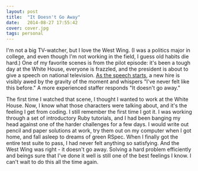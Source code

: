 ```yaml
---
layout: post
title:  "It Doesn't Go Away"
date:   2014-08-27 17:55:42
cover: cover.jpg
tags: personal
---
```


I'm not a big TV-watcher, but I love the West Wing. (I was a politics major in college, and even though I'm not working in the field, I guess old habits die hard.) One of my favorite scenes is from the pilot episode: it's been a tough day at the White House, everyone is frazzled, and the president is about to give a speech on national television. [As the speech starts][youtube], a new hire is visibly awed by the gravity of the moment and whispers "I've never felt like this before." A more experienced staffer responds "It doesn't go away."

[youtube]: https://www.youtube.com/watch?v=IEGtX_-Zg1s

The first time I watched that scene, I thought I wanted to work at the White House. Now, I know what those characters were talking about, and it's the feeling I get from coding. I still remember the first time I got it. I was working through a set of introductory Ruby tutorials, and I had been banging my head against one of the harder challenges for a few days. I would write out pencil and paper solutions at work, try them out on my computer when I got home, and fall asleep to dreams of green RSpec. When I finally got the entire test suite to pass, I had never felt anything so satisfying. And the West Wing was right - it doesn't go away. Solving a hard problem efficiently and beings sure that I've done it well is still one of the best feelings I know. I can't wait to do this all the time again.